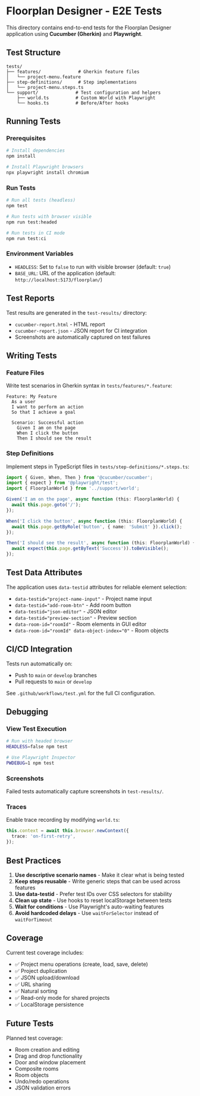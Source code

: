 # Floorplan Designer - E2E Tests

This directory contains end-to-end tests for the Floorplan Designer application using **Cucumber (Gherkin)** and **Playwright**.

## Test Structure

```
tests/
├── features/              # Gherkin feature files
│   └── project-menu.feature
├── step-definitions/      # Step implementations
│   └── project-menu.steps.ts
└── support/              # Test configuration and helpers
    ├── world.ts          # Custom World with Playwright
    └── hooks.ts          # Before/After hooks
```

## Running Tests

### Prerequisites

```bash
# Install dependencies
npm install

# Install Playwright browsers
npx playwright install chromium
```

### Run Tests

```bash
# Run all tests (headless)
npm test

# Run tests with browser visible
npm run test:headed

# Run tests in CI mode
npm run test:ci
```

### Environment Variables

- `HEADLESS`: Set to `false` to run with visible browser (default: `true`)
- `BASE_URL`: URL of the application (default: `http://localhost:5173/floorplan/`)

## Test Reports

Test results are generated in the `test-results/` directory:

- `cucumber-report.html` - HTML report
- `cucumber-report.json` - JSON report for CI integration
- Screenshots are automatically captured on test failures

## Writing Tests

### Feature Files

Write test scenarios in Gherkin syntax in `tests/features/*.feature`:

```gherkin
Feature: My Feature
  As a user
  I want to perform an action
  So that I achieve a goal

  Scenario: Successful action
    Given I am on the page
    When I click the button
    Then I should see the result
```

### Step Definitions

Implement steps in TypeScript files in `tests/step-definitions/*.steps.ts`:

```typescript
import { Given, When, Then } from '@cucumber/cucumber';
import { expect } from '@playwright/test';
import { FloorplanWorld } from '../support/world';

Given('I am on the page', async function (this: FloorplanWorld) {
  await this.page.goto('/');
});

When('I click the button', async function (this: FloorplanWorld) {
  await this.page.getByRole('button', { name: 'Submit' }).click();
});

Then('I should see the result', async function (this: FloorplanWorld) {
  await expect(this.page.getByText('Success')).toBeVisible();
});
```

## Test Data Attributes

The application uses `data-testid` attributes for reliable element selection:

- `data-testid="project-name-input"` - Project name input
- `data-testid="add-room-btn"` - Add room button
- `data-testid="json-editor"` - JSON editor
- `data-testid="preview-section"` - Preview section
- `data-room-id="roomId"` - Room elements in GUI editor
- `data-room-id="roomId" data-object-index="0"` - Room objects

## CI/CD Integration

Tests run automatically on:

- Push to `main` or `develop` branches
- Pull requests to `main` or `develop`

See `.github/workflows/test.yml` for the full CI configuration.

## Debugging

### View Test Execution

```bash
# Run with headed browser
HEADLESS=false npm test

# Use Playwright Inspector
PWDEBUG=1 npm test
```

### Screenshots

Failed tests automatically capture screenshots in `test-results/`.

### Traces

Enable trace recording by modifying `world.ts`:

```typescript
this.context = await this.browser.newContext({
  trace: 'on-first-retry',
});
```

## Best Practices

1. **Use descriptive scenario names** - Make it clear what is being tested
2. **Keep steps reusable** - Write generic steps that can be used across features
3. **Use data-testid** - Prefer test IDs over CSS selectors for stability
4. **Clean up state** - Use hooks to reset localStorage between tests
5. **Wait for conditions** - Use Playwright's auto-waiting features
6. **Avoid hardcoded delays** - Use `waitForSelector` instead of `waitForTimeout`

## Coverage

Current test coverage includes:

- ✅ Project menu operations (create, load, save, delete)
- ✅ Project duplication
- ✅ JSON upload/download
- ✅ URL sharing
- ✅ Natural sorting
- ✅ Read-only mode for shared projects
- ✅ LocalStorage persistence

## Future Tests

Planned test coverage:

- Room creation and editing
- Drag and drop functionality
- Door and window placement
- Composite rooms
- Room objects
- Undo/redo operations
- JSON validation errors
